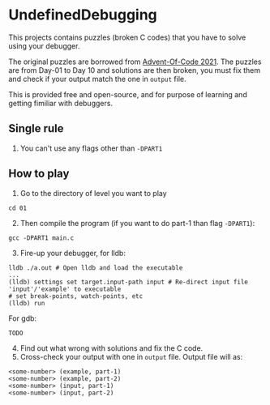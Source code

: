 # UndefinedDebugging

This projects contains puzzles (broken C codes) that you have to solve using your debugger.

The original puzzles are borrowed from [Advent-Of-Code 2021](https://adventofcode.com/2021). The puzzles are from Day-01 to Day 10 and solutions are then broken, you must fix them and check if your output match the one in `output` file.

This is provided free and open-source, and for purpose of learning and getting fimiliar with debuggers.

## Single rule
1. You can't use any flags other than `-DPART1`

## How to play

1. Go to the directory of level you want to play
```
cd 01
```
2. Then compile the program (if you want to do part-1 than flag `-DPART1`):
```
gcc -DPART1 main.c
```
3. Fire-up your debugger, for lldb:
```
lldb ./a.out # Open lldb and load the executable
...
(lldb) settings set target.input-path input # Re-direct input file 'input'/'example' to executable
# set break-points, watch-points, etc
(lldb) run
```
For gdb:
```
TODO
```
4. Find out what wrong with solutions and fix the C code.
5. Cross-check your output with one in `output` file. Output file will as:
```
<some-number> (example, part-1)
<some-number> (example, part-2)
<some-number> (input, part-1)
<some-number> (input, part-2)
```